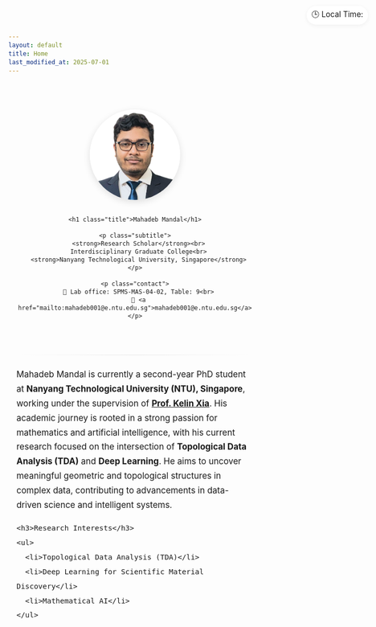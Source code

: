 ```yaml
---
layout: default
title: Home
last_modified_at: 2025-07-01
---
```


<!-- Live clock -->
<div class="clock" aria-live="polite">
  🕒 Local Time: <span id="live-clock"></span>
</div>

<script>
  function updateClock() {
    const now = new Date();
    document.getElementById('live-clock').textContent = now.toLocaleTimeString();
  }
  updateClock();
  setInterval(updateClock, 1000);
</script>

<!-- Page content -->
<section class="container">
  <header class="hero">
    <img
      class="avatar"
      src="assets/images/profile.png"
      alt="Profile photo of Mahadeb Mandal"
    />

    <h1 class="title">Mahadeb Mandal</h1>

    <p class="subtitle">
      <strong>Research Scholar</strong><br>
      Interdisciplinary Graduate College<br>
      <strong>Nanyang Technological University, Singapore</strong>
    </p>

    <p class="contact">
      📍 Lab office: SPMS-MAS-04-02, Table: 9<br>
      📧 <a href="mailto:mahadeb001@e.ntu.edu.sg">mahadeb001@e.ntu.edu.sg</a>
    </p>
  </header>

  <hr class="sep">

  <article class="content">
    <p>
      Mahadeb Mandal is currently a second-year PhD student at
      <strong>Nanyang Technological University (NTU), Singapore</strong>, working under
      the supervision of <a href="https://personal.ntu.edu.sg/xiakelin/index.html"><strong>Prof. Kelin Xia</strong></a>.
      His academic journey is rooted in a strong passion for mathematics and artificial intelligence, with his current
      research focused on the intersection of <strong>Topological Data Analysis (TDA)</strong> and
      <strong>Deep Learning</strong>. He aims to uncover meaningful geometric and topological structures in complex data,
      contributing to advancements in data-driven science and intelligent systems.
    </p>

    <h3>Research Interests</h3>
    <ul>
      <li>Topological Data Analysis (TDA)</li>
      <li>Deep Learning for Scientific Material Discovery</li>
      <li>Mathematical AI</li>
    </ul>
  </article>
</section>

<!-- Styles -->
<style>
  /* Ensure your default layout has this in <head>:
     <meta name="viewport" content="width=device-width, initial-scale=1"> */

  :root{
    --space-1: 0.5rem;
    --space-2: 1rem;
    --space-3: 1.5rem;
    --space-4: 2rem;
    --maxw: 60rem; /* ~960px */
  }

  /* Subtle NTU watermark */
  body::before {
    content: "";
    position: fixed;
    inset: 0 auto auto 0;
    width: clamp(80px, 20vw, 140px);
    height: clamp(80px, 20vw, 140px);
    background: url('/assets/images/ntu_logo.png') no-repeat center/contain;
    opacity: 0.05;
    z-index: 0;
    pointer-events: none;
    user-select: none;
  }

  /* Live clock: fixed on desktop, inline on mobile */
  .clock {
    position: fixed;
    top: 12px;
    right: 16px;
    font-size: 0.95rem;
    z-index: 10;
    background: rgba(255,255,255,0.7);
    backdrop-filter: blur(6px);
    padding: 0.35rem 0.6rem;
    border-radius: 999px;
    box-shadow: 0 2px 8px rgba(0,0,0,0.06);
  }

  .container{
    position: relative;
    z-index: 1; /* above watermark */
    max-width: var(--maxw);
    margin: 0 auto;
    padding: var(--space-3) var(--space-2) var(--space-4);
  }

  .hero{
    display: flex;
    flex-direction: column;
    align-items: center;
    text-align: center;
    gap: var(--space-2);
    margin-top: clamp(1rem, 4vw, 2rem);
  }

  .avatar{
    width: clamp(96px, 22vw, 180px);
    aspect-ratio: 1/1;
    border-radius: 50%;
    object-fit: cover;
    box-shadow: 0 4px 14px rgba(0,0,0,0.12);
  }

  .title{
    font-size: clamp(1.6rem, 4vw, 2.4rem);
    line-height: 1.15;
    margin: 0.2rem 0 0;
  }

  .subtitle, .contact{
    margin: 0;
    font-size: clamp(0.98rem, 2.2vw, 1.05rem);
  }

  .sep{
    margin: var(--space-3) auto;
    width: min(96%, 40rem);
    border: 0;
    height: 1px;
    background: linear-gradient(90deg, transparent, #e6e6e6, transparent);
  }

  .content{
    font-size: clamp(1rem, 2.2vw, 1.06rem);
    line-height: 1.7;
  }

  .content h3{
    margin-top: var(--space-3);
    margin-bottom: var(--space-1);
    font-size: clamp(1.1rem, 2.5vw, 1.25rem);
  }

  .content ul{
    padding-left: 1.2rem;
  }

  /* Mobile tweaks */
  @media (max-width: 640px){
    .clock{
      position: static;
      display: inline-block;
      margin: var(--space-1) auto 0;
      text-align: center;
    }
    .container{
      padding-top: var(--space-2);
    }
    body::before{
      opacity: 0.04;
    }
  }

  /* Large screens */
  @media (min-width: 1200px){
    .container{
      padding-top: var(--space-4);
    }
  }
</style>
